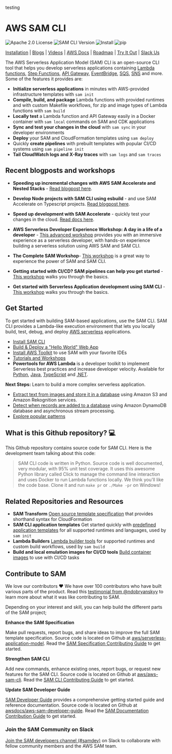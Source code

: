 testing

<p align="center">
</p>

# AWS SAM CLI

![Apache 2.0 License](https://img.shields.io/github/license/aws/aws-sam-cli)
![SAM CLI Version](https://img.shields.io/github/release/aws/aws-sam-cli.svg?label=CLI%20Version)
![Install](https://img.shields.io/badge/brew-aws/tap/aws--sam--cli-orange)
![pip](https://img.shields.io/badge/pip-aws--sam--cli-9cf)

[Installation](https://docs.aws.amazon.com/serverless-application-model/latest/developerguide/serverless-sam-cli-install.html) | [Blogs](https://serverlessland.com/blog?tag=AWS%20SAM) | [Videos](https://serverlessland.com/video?tag=AWS%20SAM) | [AWS Docs](https://docs.aws.amazon.com/serverless-application-model/latest/developerguide/what-is-sam.html) | [Roadmap](https://github.com/aws/aws-sam-cli/wiki/SAM-CLI-Roadmap) | [Try It Out](https://s12d.com/jKo46elk) | [Slack Us](https://join.slack.com/t/awsdevelopers/shared_invite/zt-yryddays-C9fkWrmguDv0h2EEDzCqvw)

The AWS Serverless Application Model (SAM) CLI is an open-source CLI tool that helps you develop serverless applications containing [Lambda functions](https://aws.amazon.com/lambda/), [Step Functions](https://aws.amazon.com/step-functions/), [API Gateway](https://aws.amazon.com/api-gateway/), [EventBridge](https://aws.amazon.com/eventbridge/), [SQS](https://aws.amazon.com/sqs/), [SNS](https://aws.amazon.com/sns/) and more. Some of the features it provides are:

* **Initialize serverless applications** in minutes with AWS-provided infrastructure templates with `sam init`
* **Compile, build, and package** Lambda functions with provided runtimes and with custom Makefile workflows, for zip and image types of Lambda functions with `sam build`
* **Locally test** a Lambda function and API Gateway easily in a Docker container with `sam local` commands on SAM and CDK applications
* **Sync and test your changes in the cloud** with `sam sync` in your developer environments
* **Deploy** your SAM and CloudFormation templates using `sam deploy`
* Quickly **create pipelines** with prebuilt templates with popular CI/CD systems using `sam pipeline init`
* **Tail CloudWatch logs and X-Ray traces** with `sam logs` and `sam traces`

## Recent blogposts and workshops

* **Speeding up incremental changes with AWS SAM Accelerate and Nested Stacks** - [Read blogpost here](https://s12d.com/wt1ajjwB).

* **Develop Node projects with SAM CLI using esbuild** - and use SAM Accelerate on Typescript projects. [Read blogpost here](https://s12d.com/5Aa6u0o7).

* **Speed up development with SAM Accelerate** - quickly test your changes in the cloud. [Read docs here](https://docs.aws.amazon.com/serverless-application-model/latest/developerguide/accelerate.html).

* **AWS Serverless Developer Experience Workshop: A day in a life of a developer** - [This advanced workshop](https://s12d.com/aws-sde-workshop) provides you with an immersive experience as a serverless developer, with hands-on experience building a serverless solution using AWS SAM and SAM CLI.

* **The Complete SAM Workshop**- [This workshop](https://s12d.com/jKo46elk) is a great way to experience the power of SAM and SAM CLI.

* **Getting started with CI/CD? SAM pipelines can help you get started** - [This workshop](https://s12d.com/_JQ48d5T) walks you through the basics.

* **Get started with Serverless Application development using SAM CLI** - [This workshop](https://s12d.com/Tq9ZE-Br) walks you through the basics.

## Get Started

To get started with building SAM-based applications, use the SAM CLI. SAM CLI provides a Lambda-like execution
environment that lets you locally build, test, debug, and deploy [AWS serverless](https://aws.amazon.com/serverless/) applications.

* [Install SAM CLI](https://docs.aws.amazon.com/serverless-application-model/latest/developerguide/serverless-sam-cli-install.html)
* [Build & Deploy a "Hello World" Web App](https://docs.aws.amazon.com/serverless-application-model/latest/developerguide/serverless-quick-start.html)
* [Install AWS Toolkit](https://aws.amazon.com/getting-started/tools-sdks/#IDE_and_IDE_Toolkits) to use SAM with your favorite IDEs
* [Tutorials and Workshops](https://serverlessland.com/learn)
* **Powertools for AWS Lambda** is a developer toolkit to implement Serverless best practices and increase developer velocity. Available for [Python](https://awslabs.github.io/aws-lambda-powertools-python), [Java](https://github.com/awslabs/aws-lambda-powertools-java), [TypeScript](https://github.com/awslabs/aws-lambda-powertools-typescript) and [.NET](https://github.com/awslabs/aws-lambda-powertools-dotnet).

**Next Steps:** Learn to build a more complex serverless application.

* [Extract text from images and store it in a database](https://docs.aws.amazon.com/serverless-application-model/latest/developerguide/serverless-example-s3.html) using Amazon S3 and Amazon Rekognition services.
* [Detect when records are added to a database](https://docs.aws.amazon.com/serverless-application-model/latest/developerguide/serverless-example-ddb.html) using Amazon DynamoDB database and asynchronous stream processing.
* [Explore popular patterns](https://serverlessland.com/patterns)

## What is this Github repository? 💻

This Github repository contains source code for SAM CLI. Here is the development team talking about this code:

> SAM CLI code is written in Python. Source code is well documented, very modular, with 95% unit test coverage.
It uses this awesome Python library called Click to manage the command line interaction and uses Docker to run Lambda functions locally.
We think you'll like the code base. Clone it and run `make pr` or `./Make -pr` on Windows!

## Related Repositories and Resources

* **SAM Transform** [Open source template specification](https://github.com/aws/serverless-application-model/) that provides shorthand syntax for CloudFormation
* **SAM CLI application templates** Get started quickly with [predefined application templates](https://github.com/aws/aws-sam-cli-app-templates/blob/master/README.md) for all supported runtimes and languages, used by `sam init`
* **Lambda Builders** [Lambda builder tools](https://github.com/aws/aws-lambda-builders) for supported runtimes and custom build workflows, used by `sam build`
* **Build and local emulation images for CI/CD tools** [Build container images](https://gallery.ecr.aws/sam/) to use with CI/CD tasks

## Contribute to SAM

We love our contributors ❤️ We have over 100 contributors who have built various parts of the product.
Read this [testimonial from @ndobryanskyy](https://www.lohika.com/aws-sam-my-exciting-first-open-source-experience/) to learn
more about what it was like contributing to SAM.

Depending on your interest and skill, you can help build the different parts of the SAM project;

**Enhance the SAM Specification**

Make pull requests, report bugs, and share ideas to improve the full SAM template specification.
Source code is located on Github at [aws/serverless-application-model](https://github.com/aws/serverless-application-model).
Read the [SAM Specification Contributing Guide](https://github.com/aws/serverless-application-model/blob/master/CONTRIBUTING.md)
to get started.

**Strengthen SAM CLI**

Add new commands, enhance existing ones, report bugs, or request new features for the SAM CLI.
Source code is located on Github at [aws/aws-sam-cli](https://github.com/aws/aws-sam-cli). Read the [SAM CLI Contributing Guide](https://github.com/aws/aws-sam-cli/blob/develop/CONTRIBUTING.md) to
get started.

**Update SAM Developer Guide**

[SAM Developer Guide](https://docs.aws.amazon.com/serverless-application-model/latest/developerguide/index.html) provides a comprehensive getting started guide and reference documentation.
Source code is located on Github at [awsdocs/aws-sam-developer-guide](https://github.com/awsdocs/aws-sam-developer-guide).
Read the [SAM Documentation Contribution Guide](https://github.com/awsdocs/aws-sam-developer-guide/blob/master/CONTRIBUTING.md) to get
started.

### Join the SAM Community on Slack

[Join the SAM developers channel (#samdev)](https://join.slack.com/t/awsdevelopers/shared_invite/zt-yryddays-C9fkWrmguDv0h2EEDzCqvw) on Slack to collaborate with fellow community members and the AWS SAM team.
